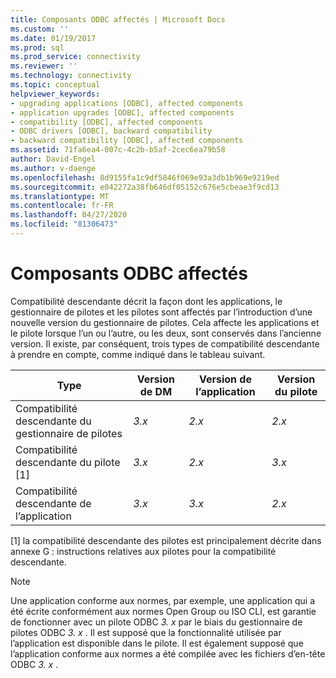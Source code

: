 ```yaml
---
title: Composants ODBC affectés | Microsoft Docs
ms.custom: ''
ms.date: 01/19/2017
ms.prod: sql
ms.prod_service: connectivity
ms.reviewer: ''
ms.technology: connectivity
ms.topic: conceptual
helpviewer_keywords:
- upgrading applications [ODBC], affected components
- application upgrades [ODBC], affected components
- compatibility [ODBC], affected components
- ODBC drivers [ODBC], backward compatibility
- backward compatibility [ODBC], affected components
ms.assetid: 71fa6ea4-007c-4c2b-b5af-2cec6ea79b58
author: David-Engel
ms.author: v-daenge
ms.openlocfilehash: 8d9155fa1c9df5846f069e93a3db1b969e9219ed
ms.sourcegitcommit: e042272a38fb646df05152c676e5cbeae3f9cd13
ms.translationtype: MT
ms.contentlocale: fr-FR
ms.lasthandoff: 04/27/2020
ms.locfileid: "81306473"
---
```

# <a name="affected-odbc-components"></a>Composants ODBC affectés
Compatibilité descendante décrit la façon dont les applications, le gestionnaire de pilotes et les pilotes sont affectés par l’introduction d’une nouvelle version du gestionnaire de pilotes. Cela affecte les applications et le pilote lorsque l’un ou l’autre, ou les deux, sont conservés dans l’ancienne version. Il existe, par conséquent, trois types de compatibilité descendante à prendre en compte, comme indiqué dans le tableau suivant.  
  
|Type|Version de DM|Version de l’application|Version du pilote|  
|----------|-------------------|----------------------------|-----------------------|  
|Compatibilité descendante du gestionnaire de pilotes|*3.x*|*2.x*|*2.x*|  
|Compatibilité descendante du pilote [1]|*3.x*|*2.x*|*3.x*|  
|Compatibilité descendante de l’application|*3.x*|*3.x*|*2.x*|  
  
 [1] la compatibilité descendante des pilotes est principalement décrite dans annexe G : instructions relatives aux pilotes pour la compatibilité descendante.  
  
> [!NOTE]
>  Une application conforme aux normes, par exemple, une application qui a été écrite conformément aux normes Open Group ou ISO CLI, est garantie de fonctionner avec un pilote ODBC *3. x* par le biais du gestionnaire de pilotes ODBC *3. x* . Il est supposé que la fonctionnalité utilisée par l’application est disponible dans le pilote. Il est également supposé que l’application conforme aux normes a été compilée avec les fichiers d’en-tête ODBC *3. x* .
